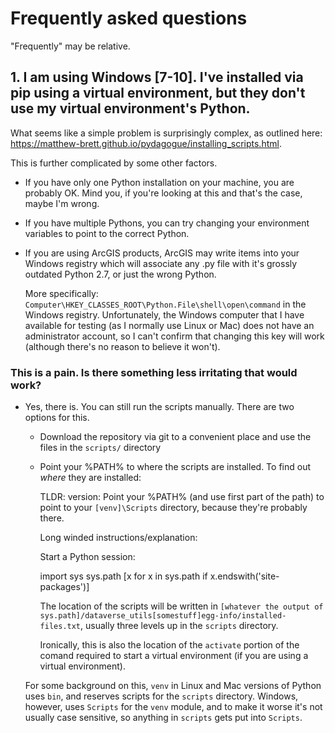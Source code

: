 # Frequently asked questions

"Frequently" may be relative.

## 1. I am using Windows [7-10]. I've installed via pip using a virtual environment, but they don't use my virtual environment's Python.

What seems like a simple problem is surprisingly complex, as outlined here: <https://matthew-brett.github.io/pydagogue/installing_scripts.html>.

This is further complicated by some other factors.

* If you have only one Python installation on your machine, you are probably OK. Mind you, if you're looking at this and that's the case, maybe I'm wrong.

* If you have multiple Pythons, you can try changing your environment variables to point to the correct Python.

* If you are using ArcGIS products, ArcGIS may write items into your Windows registry which will associate any .py file with it's grossly outdated Python 2.7, or just the wrong Python.

  More specifically: `Computer\HKEY_CLASSES_ROOT\Python.File\shell\open\command` in the Windows registry. Unfortunately, the Windows computer that I have available for testing (as I normally use Linux or Mac) does not have an administrator account, so I can't confirm that changing this key will work (although there's no reason to believe it won't).

### This is a pain. Is there something less irritating that would work?

* Yes, there is. You can still run the scripts manually. There are two options for this.

	* Download the repository via git to a convenient place and use the files in the `scripts/` directory

	* Point your %PATH% to where the scripts are installed. To find out *where* they are installed:

	    TLDR: version: Point your %PATH% (and use first part of the path) to point to your `[venv]\Scripts` directory, because they're probably there.

	     Long winded instructions/explanation:

	     Start a Python session:

		import sys
		sys.path
		[x for x in sys.path if x.endswith('site-packages')]
	
	     The location of the scripts will be written in `[whatever the output of sys.path]/dataverse_utils[somestuff]egg-info/installed-files.txt`, usually three levels up in the `scripts` directory.

	     Ironically, this is also the location of the `activate` portion of the comand required to start a virtual environment (if you are using a virtual environment).


	For some background on this, `venv` in Linux and Mac versions of Python uses `bin`, and reserves scripts for the `scripts` directory. Windows, however, uses `Scripts` for the `venv` module, and to make it worse it's not usually case sensitive, so anything in `scripts` gets put into `Scripts`.
 

